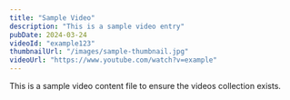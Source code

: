 ```yaml
---
title: "Sample Video"
description: "This is a sample video entry"
pubDate: 2024-03-24
videoId: "example123"
thumbnailUrl: "/images/sample-thumbnail.jpg"
videoUrl: "https://www.youtube.com/watch?v=example"
---
```


This is a sample video content file to ensure the videos collection exists.